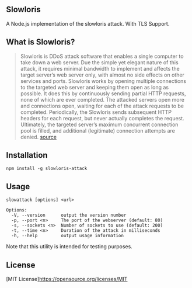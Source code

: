 ## Slowloris
A Node.js implementation of the slowloris attack. With TLS Support.

## What is Slowloris?
> Slowloris is DDoS attack software that enables a single computer to take down a web server. Due the simple yet elegant nature of this attack, it requires minimal bandwidth to implement and affects the target server’s web server only, with almost no side effects on other services and ports.
Slowloris works by opening multiple connections to the targeted web server and keeping them open as long as possible. It does this by continuously sending partial HTTP requests, none of which are ever completed. The attacked servers open more and connections open, waiting for each of the attack requests to be completed.
Periodically, the Slowloris sends subsequent HTTP headers for each request, but never actually completes the request. Ultimately, the targeted server’s maximum concurrent connection pool is filled, and additional (legitimate) connection attempts are denied.
[source](https://www.imperva.com/learn/application-security/slowloris/)

## Installation
```
npm install -g slowloris-attack
```
## Usage
```
slowattack [options] <url>

Options:
  -V, --version      output the version number
  -p, --port <n>     The port of the webserver (default: 80)
  -s, --sockets <n>  Number of sockets to use (default: 200)
  -t, --time <n>     Duration of the attack in milliseconds
  -h, --help         output usage information
  ```

Note that this utility is intended for testing purposes.
## License 
[MIT License]https://opensource.org/licenses/MIT
